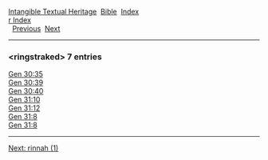 [Intangible Textual Heritage](../../index)  [Bible](../index) 
[Index](index)   
[r Index](_r_)  
  [Previous](c09553)  [Next](c09555) 

------------------------------------------------------------------------

### &lt;ringstraked&gt; 7 entries

[Gen 30:35](../kjv/gen030.htm#035)  
[Gen 30:39](../kjv/gen030.htm#039)  
[Gen 30:40](../kjv/gen030.htm#040)  
[Gen 31:10](../kjv/gen031.htm#010)  
[Gen 31:12](../kjv/gen031.htm#012)  
[Gen 31:8](../kjv/gen031.htm#008)  
[Gen 31:8](../kjv/gen031.htm#008)  

------------------------------------------------------------------------

[Next: rinnah (1)](c09555)
